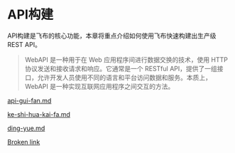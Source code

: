 # API构建

API构建是飞布的核心功能，本章将重点介绍如何使用飞布快速构建出生产级REST API。

> WebAPI 是一种用于在 Web 应用程序间进行数据交换的技术，使用 HTTP 协议发送和接收请求和响应。它通常是一个 RESTful API，提供了一组接口，允许开发人员使用不同的语言和平台访问数据和服务。本质上，WebAPI 是一种实现互联网应用程序之间交互的方法。



[api-gui-fan.md](api-gui-fan.md "mention")

[ke-shi-hua-kai-fa.md](ke-shi-hua-kai-fa.md "mention")

[ding-yue.md](ding-yue.md "mention")

[Broken link](broken-reference "mention")
